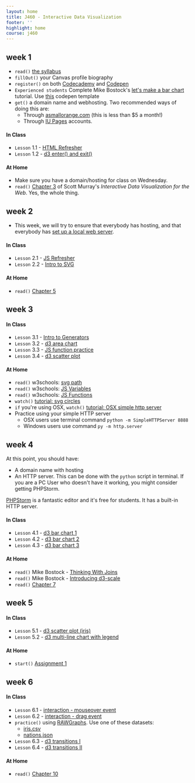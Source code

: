 ```yaml
---
layout: home
title: J460 - Interactive Data Visualization
footer: ''
highlight: home
course: j460
---
```

## week 1
 * `read()` [the syllabus]({{site.baseurl}}/j460/docs/idv-syllabus.pdf)
 * `fillOut()` your Canvas profile biography
 * `register()` on both [Codecademy](https://www.codecademy.com/learn) and [Codepen](http://codepen.io/)
 * `Experienced students` Complete Mike Bostock's [let's make a bar chart](https://bost.ocks.org/mike/bar/) tutorial. Use [this](http://codepen.io/mbostock/pen/Jaemg) codepen template
 * `get()` a domain name and webhosting. Two recommended ways of doing this are:
   * Through [asmallorange.com](http://asmallorange.com) (this is less than $5 a month!)
   * Through [IU Pages](https://access.iu.edu/Accounts) accounts.

#### In Class
 * `Lesson` 1.1 - [HTML Refresher](http://codepen.io/novonagu/pen/pRyjge)
 * `Lesson` 1.2 - [d3 enter() and exit()](http://codepen.io/novonagu/pen/OWVaBz)

#### At Home
 * Make sure you have a domain/hosting for class on Wednesday.
 * `read()` [Chapter 3](http://chimera.labs.oreilly.com/books/1230000000345/ch03.html) of Scott Murray's _Interactive Data Visualization for the Web_. Yes, the whole thing.

## week 2
 * This week, we will try to ensure that everybody has hosting, and that everybody has [set up a local web server](http://chimera.labs.oreilly.com/books/1230000000345/ch04.html#_setting_up_a_web_server).

#### In Class
 * `Lesson` 2.1 - [JS Refresher](http://codepen.io/novonagu/pen/rjWQQj)
 * `Lesson` 2.2 - [Intro to SVG](http://codepen.io/novonagu/pen/jyyBow)

#### At Home
 * `read()` [Chapter 5](http://chimera.labs.oreilly.com/books/1230000000345/ch05.html)

## week 3
#### In Class
 * `Lesson` 3.1 - [Intro to Generators](http://codepen.io/novonagu/pen/VPWbwB)
 * `Lesson` 3.2 - [d3 area chart](http://codepen.io/novonagu/pen/VPbEGJ)
 * `Lesson` 3.3 - [JS function practice](http://codepen.io/novonagu/pen/VPzOXB)
 * `Lesson` 3.4 - [d3 scatter plot](http://codepen.io/novonagu/pen/BpdgQj)

#### At Home
 * `read()` w3schools: [svg path](http://www.w3schools.com/graphics/svg_path.asp)
 * `read()` w3schools: [JS Variables](http://www.w3schools.com/js/js_variables.asp)
 * `read()` w3schools: [JS Functions](http://www.w3schools.com/js/js_functions.asp)
 * `watch()` [tutorial: svg circles](https://youtu.be/eyhnHVV09MQ)
 * `if` you're using OSX, `watch()` [tutorial: OSX simple http server](https://youtu.be/_sum8fooazo)
 * Practice using your simple HTTP server
   * OSX users use terminal command `python -m SimpleHTTPServer 8888`
   * Windows users use command `py -m http.server`

## week 4
At this point, you should have:
 * A domain name with hosting
 * An HTTP server. This can be done with the `python` script in terminal. If you are a PC User who doesn't have it working, you might consider getting PHPStorm.

[PHPStorm](https://www.jetbrains.com/student/) is a fantastic editor and it's free for students. It has a built-in HTTP server.

#### In Class
 * `Lesson` 4.1 - [d3 bar chart 1](http://codepen.io/novonagu/pen/EZopqE)
 * `Lesson` 4.2 - [d3 bar chart 2](http://codepen.io/novonagu/pen/LxegGp)
 * `Lesson` 4.3 - [d3 bar chart 3](http://codepen.io/novonagu/pen/bgamoK)

#### At Home
 * `read()` Mike Bostock - [Thinking With Joins](https://bost.ocks.org/mike/join/)
 * `read()` Mike Bostock - [Introducing d3-scale](https://medium.com/@mbostock/introducing-d3-scale-61980c51545f)
 * `read()` [Chapter 7](http://chimera.labs.oreilly.com/books/1230000000345/ch07.html)

## week 5
#### In Class
 * `Lesson` 5.1 - [d3 scatter plot (iris)](http://codepen.io/novonagu/pen/wgxoOz)
 * `Lesson` 5.2 - [d3 multi-line chart with legend](http://codepen.io/novonagu/pen/bgjqRO)

#### At Home
 * `start()` [Assignment 1](docs/assignment1.html)

## week 6
#### In Class
 * `Lesson` 6.1 - [interaction - mouseover event](http://codepen.io/novonagu/pen/dNaYaq)
 * `Lesson` 6.2 - [interaction - drag event](http://codepen.io/novonagu/pen/bgzVXV)
 * `practice()` using [RAWGraphs](http://rawgraphs.io/). Use one of these datasets:
   * [iris.csv](data/iris.csv)
   * [nations.json](data/nations.json)
 * `Lesson` 6.3 - [d3 transitions I](http://codepen.io/novonagu/pen/wgOYXr)
 * `Lesson` 6.4 - [d3 transitions II](http://codepen.io/novonagu/pen/oBVQVp)

#### At Home
 * `read()` [Chapter 10](http://chimera.labs.oreilly.com/books/1230000000345/ch10.html)